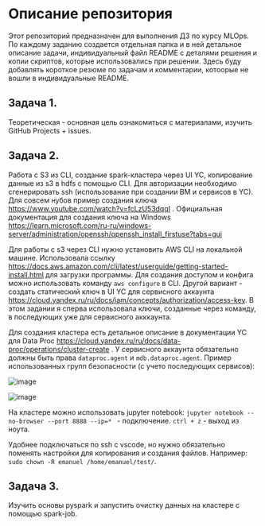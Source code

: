 # Описание репозитория
Этот репозиторий предназначен для выполнения ДЗ по курсу MLOps. По каждому заданию создается отдельная папка и в ней детальное описание задачи, индивидуальный файл README с деталями решения и копии скриптов, которые использовались при решении.
Здесь буду добавлять короткое резюме по задачам и комментарии, котоорые не вошли в индивидуальные README.

## Задача 1.
Теоретическая - основная цель ознакомиться с материалами, изучить GitHub Projects + issues.

## Задача 2.
Работа с S3 из CLI, создание spark-кластера через UI YC, копирование данные из s3 в hdfs с помощью CLI.
Для авторизации необходимо сгенерировать ssh (использование при создании ВМ и сервисов в YC). Для совсем нубов пример создания ключа https://www.youtube.com/watch?v=fcLzU53dqqI . Официальная документация для создания ключа на Windows https://learn.microsoft.com/ru-ru/windows-server/administration/openssh/openssh_install_firstuse?tabs=gui

Для работы с s3 через CLI нужно установить AWS CLI на локальной машине. Использовала ссылку https://docs.aws.amazon.com/cli/latest/userguide/getting-started-install.html для загрузки программы. Для создания доступом и конфига можно использовать команду ```aws configure``` в CLI.
Другой вариант - создать статический ключ в UI YC для сервисного аккаунта https://cloud.yandex.ru/ru/docs/iam/concepts/authorization/access-key. В этом задании я сперва использовала ключи, созданные через команду, в последующих уже для сервисного акккаунта.

Для создания кластера есть детальное описание в документации YC для Data Proc https://cloud.yandex.ru/ru/docs/data-proc/operations/cluster-create . У сервисного аккаунта обязательно должны быть права ```dataproc.agent``` и ```mdb.dataproc.agent```.
Пример использованных групп безопасности (с учето последующих сервисов):

![image](https://github.com/shakhovak/MLOps_HW/assets/89096305/b2859205-f87e-4f99-81d6-168917a760dc)

![image](https://github.com/shakhovak/MLOps_HW/assets/89096305/0b66089c-5e02-4611-a6e3-db48fc3b5b17)

На кластере можно использовать jupyter notebook: ```jupyter notebook --no-browser --port 8888 --ip=* ``` - подключение. ``` ctrl + z ``` - выход из ноута.

Удобнее подключаться по ssh с vscode, но нужно обязательно поменять настройки для копирования и создания файлов. Например: ```sudo chown -R emanuel /home/emanuel/test/```.


##  Задача 3.
Изучить основы pyspark и запустить очистку данных на кластере с помощью spark-job.



